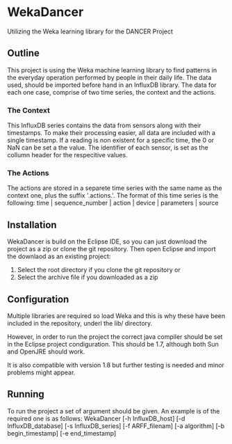 WekaDancer
==========
Utilizing the Weka learning library for the DANCER Project


## Outline      
This project is using the Weka machine learning library to find patterns
in the everyday operation performed by people in their daily life. The
data used, should be imported before hand in an InfluxDB library. The 
data for each one case, comprise of two time series, the context and the 
actions.

### The Context
This InfluxDB series contains the data from sensors along with their
timestamps. To make their processing easier, all data are included with
a single timestamp. If a reading is non existent for a specific time,
the 0 or NaN can be set a the value. The identifier of each sensor, is
set as the collumn header for the respecitive values.

### The Actions
The actions are stored in a separete time series with the same name as the
context one, plus the suffix '.actions.'. The format of this time series is 
the following:
  time | sequence_number | action | device | parameters | source


## Installation     
WekaDancer is build on the Eclipse IDE, so you can just download the project 
as a zip or clone the git repository. Then open Eclipse and import the 
downlaod as an existing project:
1. Select the root directory if you clone the git repository
or
2. Select the archive file if you downloaded as a zip


## Configuration    
Multiple libraries are required so load Weka and this is why these have
been included in the repository, underl the lib/ directory.

However, in order to run the project the correct java compiler should
be set in the Eclipse project condiguration. This should be 1.7, although
both Sun and OpenJRE should work.

It is also compatible with version 1.8 but further testing is needed and
minor problems might appear.


## Running        
To run the project a set of argument should be given. An example is of the
required one is as follows:
WekaDancer [-h InfluxDB_host] 
           [-d InfluxDB_database]
           [-s InfluxDB_series]
           [-f ARFF_filenam]
           [-a algorithm]
           [-b begin_timestamp]
           [-e end_timestamp]
